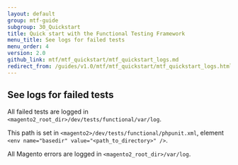 ```yaml
---
layout: default
group: mtf-guide
subgroup: 30_Quickstart
title: Quick start with the Functional Testing Framework
menu_title: See logs for failed tests
menu_order: 4
version: 2.0
github_link: mtf/mtf_quickstart/mtf_quickstart_logs.md
redirect_from: /guides/v1.0/mtf/mtf_quickstart/mtf_quickstart_logs.html
---
```


<h2 id="mtf_quickstart_logs">See logs for failed tests</h2>

All failed tests are logged in `<magento2_root_dir>/dev/tests/functional/var/log`.

<div class="bs-callout bs-callout-tip">
  <p>This path is set in <code>&lt;magento2&gt;/dev/tests/functional/phpunit.xml</code>, element <code>&lt;env name="basedir" value="&lt;path_to_directory&gt;" /&gt;</code>.</p>
</div>

All Magento errors are logged in `<magento2_root_dir>/var/log`.
